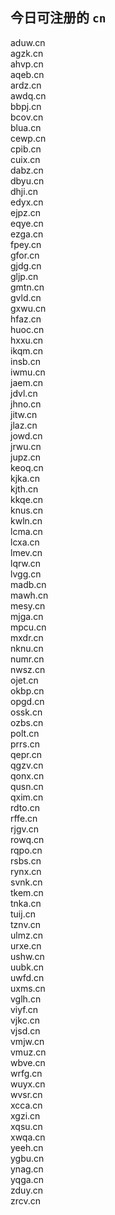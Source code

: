 
## 今日可注册的 `cn`
>
aduw.cn   
agzk.cn   
ahvp.cn   
aqeb.cn   
ardz.cn   
awdq.cn   
bbpj.cn   
bcov.cn   
blua.cn   
cewp.cn   
cpib.cn   
cuix.cn   
dabz.cn   
dbyu.cn   
dhji.cn   
edyx.cn   
ejpz.cn   
eqye.cn   
ezga.cn   
fpey.cn   
gfor.cn   
gjdg.cn   
gljp.cn   
gmtn.cn   
gvld.cn   
gxwu.cn   
hfaz.cn   
huoc.cn   
hxxu.cn   
ikqm.cn   
insb.cn   
iwmu.cn   
jaem.cn   
jdvl.cn   
jhno.cn   
jitw.cn   
jlaz.cn   
jowd.cn   
jrwu.cn   
jupz.cn   
keoq.cn   
kjka.cn   
kjth.cn   
kkqe.cn   
knus.cn   
kwln.cn   
lcma.cn   
lcxa.cn   
lmev.cn   
lqrw.cn   
lvgg.cn   
madb.cn   
mawh.cn   
mesy.cn   
mjga.cn   
mpcu.cn   
mxdr.cn   
nknu.cn   
numr.cn   
nwsz.cn   
ojet.cn   
okbp.cn   
opgd.cn   
ossk.cn   
ozbs.cn   
polt.cn   
prrs.cn   
qepr.cn   
qgzv.cn   
qonx.cn   
qusn.cn   
qxim.cn   
rdto.cn   
rffe.cn   
rjgv.cn   
rowq.cn   
rqpo.cn   
rsbs.cn   
rynx.cn   
svnk.cn   
tkem.cn   
tnka.cn   
tuij.cn   
tznv.cn   
ulmz.cn   
urxe.cn   
ushw.cn   
uubk.cn   
uwfd.cn   
uxms.cn   
vglh.cn   
viyf.cn   
vjkc.cn   
vjsd.cn   
vmjw.cn   
vmuz.cn   
wbve.cn   
wrfg.cn   
wuyx.cn   
wvsr.cn   
xcca.cn   
xgzi.cn   
xqsu.cn   
xwqa.cn   
yeeh.cn   
ygbu.cn   
ynag.cn   
yqga.cn   
zduy.cn   
zrcv.cn   

